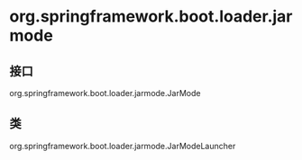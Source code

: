 # org.springframework.boot.loader.jarmode

## 接口

org.springframework.boot.loader.jarmode.JarMode

## 类

org.springframework.boot.loader.jarmode.JarModeLauncher




